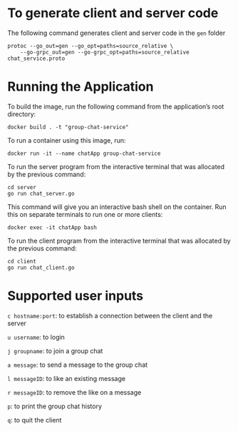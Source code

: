 # To generate client and server code
The following command generates client and server code in the `gen` folder
```
protoc --go_out=gen --go_opt=paths=source_relative \
    --go-grpc_out=gen --go-grpc_opt=paths=source_relative chat_service.proto
```
# Running the Application

To build the image, run the following command from the application’s root directory:
```
docker build . -t "group-chat-service"
```
To run a container using this image, run:
```
docker run -it --name chatApp group-chat-service
```
To run the server program from the interactive terminal that was allocated by the previous command:
```
cd server
go run chat_server.go
```
This command will give you an interactive bash shell on the container. Run this on separate terminals to run one or more clients:
```
docker exec -it chatApp bash
```
To run the client program from the interactive terminal that was allocated by the previous command:
```
cd client
go run chat_client.go
```

# Supported user inputs

`c hostname:port`: to establish a connection between the client and the server

`u username`: to login

`j groupname`: to join a group chat

`a message`: to send a message to the group chat

`l messageID`: to like an existing message

`r messageID`: to remove the like on a message

`p`: to print the group chat history

`q`: to quit the client